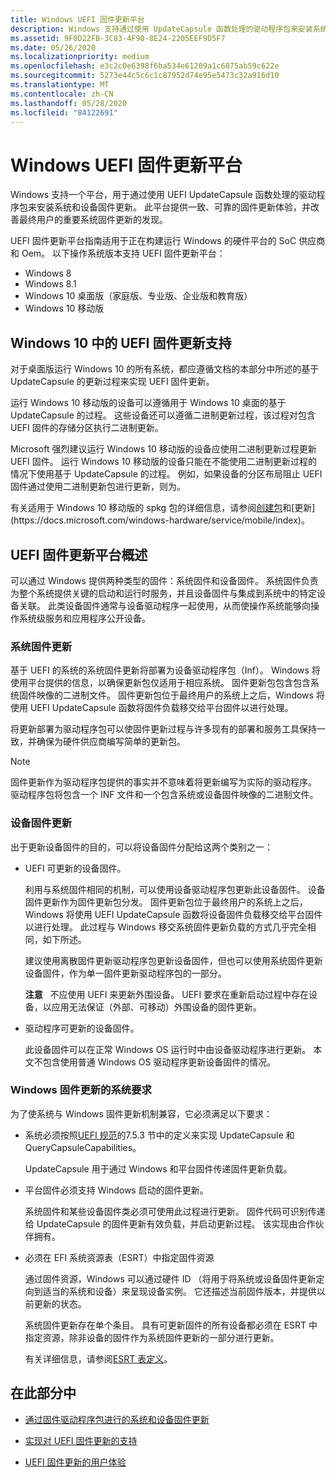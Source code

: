 ```yaml
---
title: Windows UEFI 固件更新平台
description: Windows 支持通过使用 UpdateCapsule 函数处理的驱动程序包来安装系统和设备固件更新。
ms.assetid: 9F0D22FB-3C83-4F90-8E24-2205EEF9D5F7
ms.date: 05/26/2020
ms.localizationpriority: medium
ms.openlocfilehash: e3c2c0e6398f6ba534e61209a1c6875ab59c622e
ms.sourcegitcommit: 5273e44c5c6c1c87952d74e95e5473c32a916d10
ms.translationtype: MT
ms.contentlocale: zh-CN
ms.lasthandoff: 05/28/2020
ms.locfileid: "84122691"
---
```

# <a name="windows-uefi-firmware-update-platform"></a>Windows UEFI 固件更新平台

Windows 支持一个平台，用于通过使用 UEFI UpdateCapsule 函数处理的驱动程序包来安装系统和设备固件更新。 此平台提供一致、可靠的固件更新体验，并改善最终用户的重要系统固件更新的发现。

UEFI 固件更新平台指南适用于正在构建运行 Windows 的硬件平台的 SoC 供应商和 Oem。 以下操作系统版本支持 UEFI 固件更新平台：

- Windows 8
- Windows 8.1
- Windows 10 桌面版（家庭版、专业版、企业版和教育版）
- Windows 10 移动版

## <a name="uefi-firmware-update-support-in-windows-10"></a>Windows 10 中的 UEFI 固件更新支持

对于桌面版运行 Windows 10 的所有系统，都应遵循文档的本部分中所述的基于 UpdateCapsule 的更新过程来实现 UEFI 固件更新。

运行 Windows 10 移动版的设备可以遵循用于 Windows 10 桌面的基于 UpdateCapsule 的过程。 这些设备还可以遵循二进制更新过程，该过程对包含 UEFI 固件的存储分区执行二进制更新。

Microsoft 强烈建议运行 Windows 10 移动版的设备应使用二进制更新过程更新 UEFI 固件。 运行 Windows 10 移动版的设备只能在不能使用二进制更新过程的情况下使用基于 UpdateCapsule 的过程。 例如，如果设备的分区布局阻止 UEFI 固件通过使用二进制更新包进行更新，则为。

有关适用于 Windows 10 移动版的 spkg 包的详细信息，请参阅[创建包](https://docs.microsoft.com/previous-versions/windows/hardware/packaging/dn756642(v=vs.85))和[更新](https://docs.microsoft.com/windows-hardware/service/mobile/index)。

## <a name="overview-of-the-uefi-firmware-update-platform"></a>UEFI 固件更新平台概述

可以通过 Windows 提供两种类型的固件：系统固件和设备固件。 系统固件负责为整个系统提供关键的启动和运行时服务，并且设备固件与集成到系统中的特定设备关联。 此类设备固件通常与设备驱动程序一起使用，从而使操作系统能够向操作系统级服务和应用程序公开设备。

### <a name="system-firmware-updates"></a>系统固件更新

基于 UEFI 的系统的系统固件更新将部署为设备驱动程序包（Inf）。 Windows 将使用平台提供的信息，以确保更新包仅适用于相应系统。 固件更新包包含包含系统固件映像的二进制文件。 固件更新包位于最终用户的系统上之后，Windows 将使用 UEFI UpdateCapsule 函数将固件负载移交给平台固件以进行处理。

将更新部署为驱动程序包可以使固件更新过程与许多现有的部署和服务工具保持一致，并确保为硬件供应商编写简单的更新包。

> [!NOTE]
> 固件更新作为驱动程序包提供的事实并不意味着将更新编写为实际的驱动程序。 驱动程序包将包含一个 INF 文件和一个包含系统或设备固件映像的二进制文件。

### <a name="device-firmware-updates"></a>设备固件更新

出于更新设备固件的目的，可以将设备固件分配给这两个类别之一：

- UEFI 可更新的设备固件。

    利用与系统固件相同的机制，可以使用设备驱动程序包更新此设备固件。 设备固件更新作为固件更新包分发。 固件更新包位于最终用户的系统上之后，Windows 将使用 UEFI UpdateCapsule 函数将设备固件负载移交给平台固件以进行处理。 此过程与 Windows 移交系统固件更新负载的方式几乎完全相同，如下所述。

    建议使用离散固件更新驱动程序包更新设备固件，但也可以使用系统固件更新设备固件，作为单一固件更新驱动程序包的一部分。

    **注意**   不应使用 UEFI 来更新外围设备。 UEFI 要求在重新启动过程中存在设备，以应用无法保证（外部、可移动）外围设备的固件更新。

- 驱动程序可更新的设备固件。

    此设备固件可以在正常 Windows OS 运行时中由设备驱动程序进行更新。 本文不包含使用普通 Windows OS 驱动程序更新设备固件的情况。

### <a name="system-requirements-for-windows-firmware-updates"></a>Windows 固件更新的系统要求

为了使系统与 Windows 固件更新机制兼容，它必须满足以下要求：

- 系统必须按照[UEFI 规范](https://uefi.org/specifications)的7.5.3 节中的定义来实现 UpdateCapsule 和 QueryCapsuleCapabilities。

    UpdateCapsule 用于通过 Windows 和平台固件传递固件更新负载。

- 平台固件必须支持 Windows 启动的固件更新。

    系统固件和某些设备固件类必须可使用此过程进行更新。 固件代码可识别传递给 UpdateCapsule 的固件更新有效负载，并启动更新过程。 该实现由合作伙伴拥有。

- 必须在 EFI 系统资源表（ESRT）中指定固件资源

    通过固件资源，Windows 可以通过硬件 ID （将用于将系统或设备固件更新定向到适当的系统和设备）来呈现设备实例。 它还描述当前固件版本，并提供以前更新的状态。

    系统固件更新存在单个条目。 具有可更新固件的所有设备都必须在 ESRT 中指定资源，除非设备的固件作为系统固件更新的一部分进行更新。

    有关详细信息，请参阅[ESRT 表定义](esrt-table-definition.md)。

## <a name="in-this-section"></a>在此部分中

- [通过固件驱动程序包进行的系统和设备固件更新](system-and-device-firmware-updates-via-a-firmware-driver-package.md)

- [实现对 UEFI 固件更新的支持](implementing-support-for-uefi-firmware-updates.md)

- [UEFI 固件更新的用户体验](user-experience-for-uefi-firmware-updates.md)
